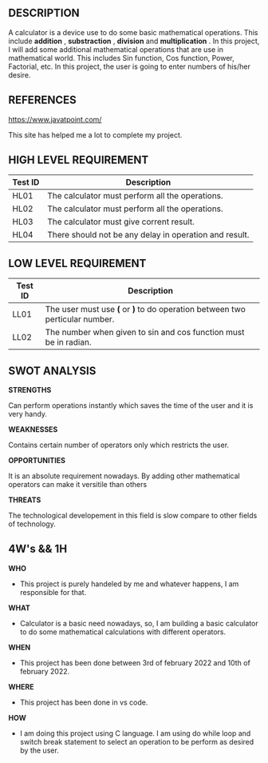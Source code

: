 **DESCRIPTION**
-


   A calculator is a device use to do some basic mathematical operations. This include  **addition** , **substraction** , **division** and **multiplication** . In this project, I will add some additional  mathematical operations that are use in mathematical world. This includes Sin function, Cos function, Power, Factorial, etc. In this project, the user is going to enter numbers of his/her desire. 
   
**REFERENCES**
-
https://www.javatpoint.com/

This site has helped me a lot to complete my project.
  
**HIGH LEVEL REQUIREMENT**
-
|Test ID  |    Description  |  
-------------|-----------------------------------
|HL01     |    The calculator must perform all the operations. | 
|HL02     |    The calculator must perform all the operations. |
|HL03     |    The calculator must give corrent result.        |
|HL04     |    There should not be any delay in operation and result.      |

**LOW LEVEL REQUIREMENT**
-
|Test ID   |  Description | 
------------------|-------------------
|LL01     | The user must use **(** or **)** to do operation between two perticular number.|
|LL02     | The number when given to sin and cos function must be in radian.|

**SWOT ANALYSIS**
-
__STRENGTHS__

Can perform operations instantly which saves the time of the user and it is very handy.

**WEAKNESSES**

Contains certain number of operators only which restricts the user.

**OPPORTUNITIES**

It is an absolute requirement nowadays. By adding other mathematical operators can make it versitile than others

**THREATS**

The technological developement in this field is slow compare to other fields of technology.

**4W's && 1H**
-

**WHO**

 - This project is purely handeled by me and whatever happens, I am responsible for that.
 
 **WHAT**
 
 - Calculator is a basic need nowadays, so, I am building a basic calculator to do some mathematical calculations with different operators.
 
 **WHEN**
 
 - This project has been done between 3rd of february 2022 and 10th of february 2022.
 
 **WHERE**
 
 - This project has been done in vs code.

**HOW**

- I am doing this project using C language. I am using do while loop and switch break statement to select an operation to be perform as desired by the user.
